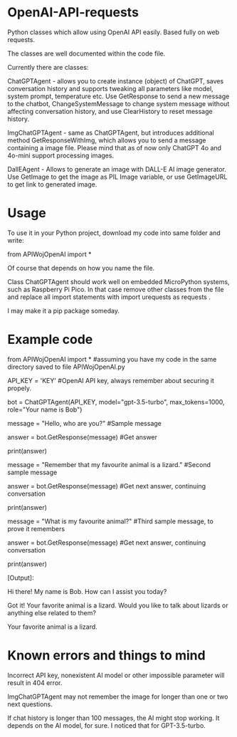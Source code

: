 # OpenAI-API-requests
Python classes which allow using OpenAI API easily. Based fully on web requests.

The classes are well documented within the code file. 

Currently there are classes:

ChatGPTAgent - allows you to create instance (object) of ChatGPT, saves conversation history and supports tweaking all parameters like model, system prompt, temperature etc. Use GetResponse to send a new message to the chatbot, ChangeSystemMessage to change system message without affecting conversation history, and use ClearHistory to reset message history.

ImgChatGPTAgent - same as ChatGPTAgent, but introduces additional method GetResponseWithImg, which allows you to send a message containing a image file. Please mind that as of now only ChatGPT 4o and 4o-mini support processing images.

DallEAgent - Allows to generate an image with DALL-E AI image generator. Use GetImage to get the image as PIL Image variable, or use GetImageURL to get link to generated image.

# Usage

To use it in your Python project, download my code into same folder and write: 

from APIWojOpenAI import * 

Of course that depends on how you name the file.

Class ChatGPTAgent should work well on embedded MicroPython systems, such as Raspberry Pi Pico. In that case remove other classes from the file and replace all import statements with import urequests as requests .

I may make it a pip package someday.

# Example code

from APIWojOpenAI import * #assuming you have my code in the same directory saved to file APIWojOpenAI.py

API_KEY = 'KEY' #OpenAI API key, always remember about securing it propely.

bot = ChatGPTAgent(API_KEY, model="gpt-3.5-turbo", max_tokens=1000, role="Your name is Bob")

message = "Hello, who are you?" #Sample message

answer = bot.GetResponse(message) #Get answer

print(answer)

message = "Remember that my favourite animal is a lizard." #Second sample message

answer = bot.GetResponse(message) #Get next answer, continuing conversation

print(answer)

message = "What is my favourite animal?" #Third sample message, to prove it remembers

answer = bot.GetResponse(message) #Get next answer, continuing conversation

print(answer)

[Output]:

Hi there! My name is Bob. How can I assist you today?

Got it! Your favorite animal is a lizard. Would you like to talk about lizards or anything else related to them?

Your favorite animal is a lizard.

# Known errors and things to mind

Incorrect API key, nonexistent AI model or other impossible parameter will result in 404 error.

ImgChatGPTAgent may not remember the image for longer than one or two next questions.

If chat history is longer than 100 messages, the AI might stop working. It depends on the AI model, for sure. I noticed that for GPT-3.5-turbo.
